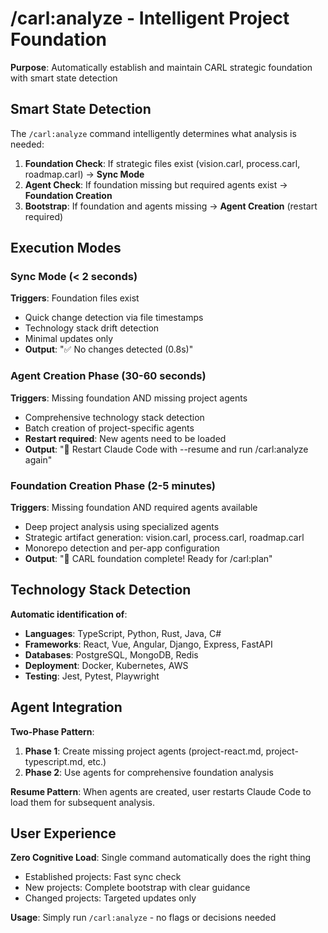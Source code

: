 # /carl:analyze - Intelligent Project Foundation

**Purpose**: Automatically establish and maintain CARL strategic foundation with smart state detection

## Smart State Detection

The `/carl:analyze` command intelligently determines what analysis is needed:

1. **Foundation Check**: If strategic files exist (vision.carl, process.carl, roadmap.carl) → **Sync Mode**
2. **Agent Check**: If foundation missing but required agents exist → **Foundation Creation**
3. **Bootstrap**: If foundation and agents missing → **Agent Creation** (restart required)

## Execution Modes

### Sync Mode (< 2 seconds)
**Triggers**: Foundation files exist
- Quick change detection via file timestamps
- Technology stack drift detection
- Minimal updates only
- **Output**: "✅ No changes detected (0.8s)"

### Agent Creation Phase (30-60 seconds)
**Triggers**: Missing foundation AND missing project agents
- Comprehensive technology stack detection
- Batch creation of project-specific agents
- **Restart required**: New agents need to be loaded
- **Output**: "🔄 Restart Claude Code with --resume and run /carl:analyze again"

### Foundation Creation Phase (2-5 minutes)  
**Triggers**: Missing foundation AND required agents available
- Deep project analysis using specialized agents
- Strategic artifact generation: vision.carl, process.carl, roadmap.carl
- Monorepo detection and per-app configuration
- **Output**: "🚀 CARL foundation complete! Ready for /carl:plan"

## Technology Stack Detection

**Automatic identification of**:
- **Languages**: TypeScript, Python, Rust, Java, C#
- **Frameworks**: React, Vue, Angular, Django, Express, FastAPI
- **Databases**: PostgreSQL, MongoDB, Redis
- **Deployment**: Docker, Kubernetes, AWS
- **Testing**: Jest, Pytest, Playwright

## Agent Integration

**Two-Phase Pattern**:
1. **Phase 1**: Create missing project agents (project-react.md, project-typescript.md, etc.)
2. **Phase 2**: Use agents for comprehensive foundation analysis

**Resume Pattern**: When agents are created, user restarts Claude Code to load them for subsequent analysis.

## User Experience

**Zero Cognitive Load**: Single command automatically does the right thing
- Established projects: Fast sync check  
- New projects: Complete bootstrap with clear guidance
- Changed projects: Targeted updates only

**Usage**: Simply run `/carl:analyze` - no flags or decisions needed